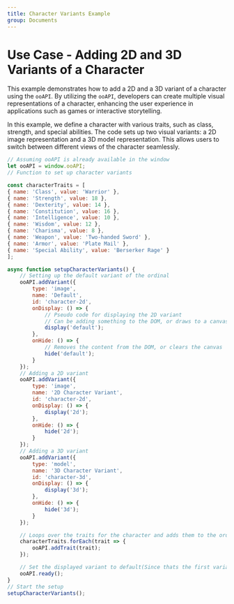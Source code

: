 ```yaml
---
title: Character Variants Example
group: Documents
---
```

# Use Case - Adding 2D and 3D Variants of a Character

This example demonstrates how to add a 2D and a 3D variant of a character using the `ooAPI`. 
By utilizing the `ooAPI`, developers can create multiple visual representations of a character, enhancing the user experience in applications such as games or interactive storytelling.

In this example, we define a character with various traits, such as class, strength, and special abilities. The code sets up two visual variants: a 2D image representation and a 3D model representation. This allows users to switch between different views of the character seamlessly.

```js
// Assuming ooAPI is already available in the window
let ooAPI = window.ooAPI;
// Function to set up character variants

const characterTraits = [
{ name: 'Class', value: 'Warrior' },
{ name: 'Strength', value: 18 },
{ name: 'Dexterity', value: 14 },
{ name: 'Constitution', value: 16 },
{ name: 'Intelligence', value: 10 },
{ name: 'Wisdom', value: 12 },
{ name: 'Charisma', value: 8 },
{ name: 'Weapon', value: 'Two-handed Sword' },
{ name: 'Armor', value: 'Plate Mail' },
{ name: 'Special Ability', value: 'Berserker Rage' }
];

async function setupCharacterVariants() {
    // Setting up the default variant of the ordinal
    ooAPI.addVariant({
        type: 'image',
        name: 'Default',
        id: 'character-2d',
        onDisplay: () => {
            // Pseudo code for displaying the 2D variant
            // Can be adding something to the DOM, or draws to a canvas, etc.
            display('default');
        },
        onHide: () => {
            // Removes the content from the DOM, or clears the canvas   
            hide('default');
        }
    });
    // Adding a 2D variant
    ooAPI.addVariant({
        type: 'image',
        name: '2D Character Variant',
        id: 'character-2d',
        onDisplay: () => {
            display('2d');
        },
        onHide: () => {
            hide('2d');
        }
    });
    // Adding a 3D variant
    ooAPI.addVariant({
        type: 'model',
        name: '3D Character Variant',
        id: 'character-3d',
        onDisplay: () => {
            display('3d');
        },
        onHide: () => {
            hide('3d');
        }
    });

    // Loops over the traits for the character and adds them to the ordinal
    characterTraits.forEach(trait => {
        ooAPI.addTrait(trait);
    });

    // Set the displayed variant to default(Since thats the first variant)
    ooAPI.ready();
}
// Start the setup
setupCharacterVariants();
```